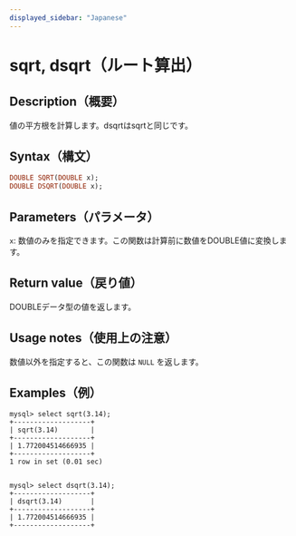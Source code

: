 ```yaml
---
displayed_sidebar: "Japanese"
---
```


# sqrt, dsqrt（ルート算出）

## Description（概要）

値の平方根を計算します。dsqrtはsqrtと同じです。

## Syntax（構文）

```Haskell
DOUBLE SQRT(DOUBLE x);
DOUBLE DSQRT(DOUBLE x);
```

## Parameters（パラメータ）

`x`: 数値のみを指定できます。この関数は計算前に数値をDOUBLE値に変換します。

## Return value（戻り値）

DOUBLEデータ型の値を返します。

## Usage notes（使用上の注意）

数値以外を指定すると、この関数は `NULL` を返します。

## Examples（例）

```Plain
mysql> select sqrt(3.14);
+-------------------+
| sqrt(3.14)        |
+-------------------+
| 1.772004514666935 |
+-------------------+
1 row in set (0.01 sec)


mysql> select dsqrt(3.14);
+-------------------+
| dsqrt(3.14)       |
+-------------------+
| 1.772004514666935 |
+-------------------+
```